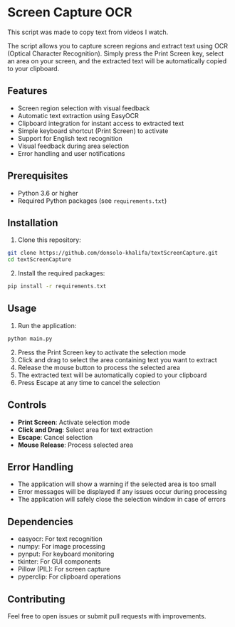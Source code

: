 # Screen Capture OCR

This script was made to copy text from videos I watch.

The script  allows you to capture screen regions and extract text using OCR (Optical Character Recognition). Simply press the Print Screen key, select an area on your screen, and the extracted text will be automatically copied to your clipboard.

## Features

- Screen region selection with visual feedback
- Automatic text extraction using EasyOCR
- Clipboard integration for instant access to extracted text
- Simple keyboard shortcut (Print Screen) to activate
- Support for English text recognition
- Visual feedback during area selection
- Error handling and user notifications

## Prerequisites

- Python 3.6 or higher
- Required Python packages (see `requirements.txt`)

## Installation

1. Clone this repository:
```bash
git clone https://github.com/donsolo-khalifa/textScreenCapture.git
cd textScreenCapture
```

2. Install the required packages:
```bash
pip install -r requirements.txt
```

## Usage

1. Run the application:
```bash
python main.py
```

2. Press the Print Screen key to activate the selection mode
3. Click and drag to select the area containing text you want to extract
4. Release the mouse button to process the selected area
5. The extracted text will be automatically copied to your clipboard
6. Press Escape at any time to cancel the selection

## Controls

- **Print Screen**: Activate selection mode
- **Click and Drag**: Select area for text extraction
- **Escape**: Cancel selection
- **Mouse Release**: Process selected area

## Error Handling

- The application will show a warning if the selected area is too small
- Error messages will be displayed if any issues occur during processing
- The application will safely close the selection window in case of errors

## Dependencies

- easyocr: For text recognition
- numpy: For image processing
- pynput: For keyboard monitoring
- tkinter: For GUI components
- Pillow (PIL): For screen capture
- pyperclip: For clipboard operations

## Contributing

Feel free to open issues or submit pull requests with improvements.
